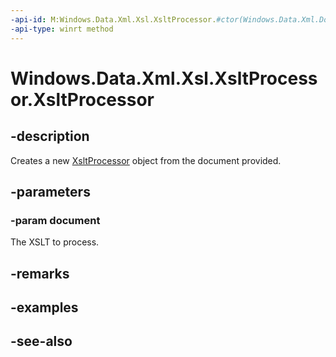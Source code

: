 ```yaml
---
-api-id: M:Windows.Data.Xml.Xsl.XsltProcessor.#ctor(Windows.Data.Xml.Dom.XmlDocument)
-api-type: winrt method
---
```


<!-- Method syntax
public XsltProcessor(Windows.Data.Xml.Dom.XmlDocument document)
-->

# Windows.Data.Xml.Xsl.XsltProcessor.XsltProcessor

## -description
Creates a new [XsltProcessor](xsltprocessor.md) object from the document provided.

## -parameters
### -param document
The XSLT to process.

## -remarks

## -examples

## -see-also
